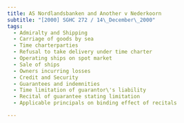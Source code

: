 ```yaml
---
title: AS Nordlandsbanken and Another v Nederkoorn 
subtitle: "[2000] SGHC 272 / 14\_December\_2000"
tags:
  - Admiralty and Shipping
  - Carriage of goods by sea
  - Time charterparties
  - Refusal to take delivery under time charter
  - Operating ships on spot market
  - Sale of ships
  - Owners incurring losses
  - Credit and Security
  - Guarantees and indemnities
  - Time limitation of guarantor\'s liability
  - Recital of guarantee stating limitation
  - Applicable principals on binding effect of recitals

---
```


